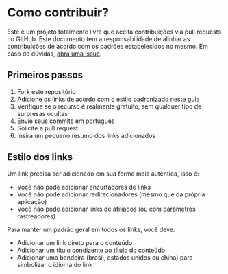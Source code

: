 # Como contribuir?
Este é um projeto totalmente livre que aceita contribuições via pull requests no GitHub. Este documento tem a responsabilidade de alinhar as contribuições de acordo com os padrões estabelecidos no mesmo. Em caso de dúvidas, [abra uma issue](https://github.com/CaduOlegario/recursos_gratuitos/issues/new).

## Primeiros passos
1. Fork este repositório
2. Adicione os links de acordo com o estilo padronizado neste guia
3. Verifique se o recurso é realmente gratuito, sem qualquer tipo de surpresas ocultas
4. Envie seus commits em português
5. Solicite a pull request
6. Insira um pequeno resumo dos links adicionados

## Estilo dos links
Um link precisa ser adicionado em sua forma mais autêntica, isso é:
- Você não pode adicionar encurtadores de links
- Você não pode adicionar redirecionadores (mesmo que da própria aplicação)
- Você não pode adicionar links de afiliados (ou com parâmetros rastreadores)

Para manter um padrão geral em todos os links, você deve:
- Adicionar um link direto para o conteúdo
- Adicionar um título condizente ao título do conteúdo
- Adicionar uma bandeira (brasil, estados unidos ou china) para simbolizar o idioma do link
